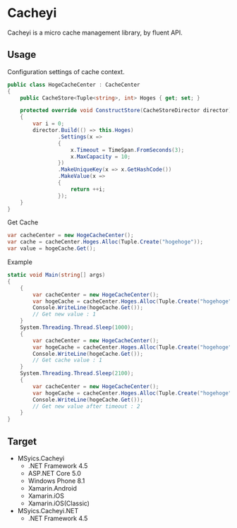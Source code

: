 # Cacheyi

Cacheyi is a micro cache management library, by fluent API.

## Usage

Configuration settings of cache context.
```csharp
public class HogeCacheCenter : CacheCenter
{
    public CacheStore<Tuple<string>, int> Hoges { get; set; }

    protected override void ConstructStore(CacheStoreDirector director)
    {
        var i = 0;
        director.Build(() => this.Hoges)
                .Settings(x =>
                {
                    x.Timeout = TimeSpan.FromSeconds(3);
                    x.MaxCapacity = 10;
                })
                .MakeUniqueKey(x => x.GetHashCode())
                .MakeValue(x =>
                {
                    return ++i;
                });
    }
}
```

Get Cache
```csharp
var cacheCenter = new HogeCacheCenter();
var cache = cacheCenter.Hoges.Alloc(Tuple.Create("hogehoge"));
var value = hogeCache.Get();
```

Example
```csharp
static void Main(string[] args)
{
    {
        var cacheCenter = new HogeCacheCenter();
        var hogeCache = cacheCenter.Hoges.Alloc(Tuple.Create("hogehoge"));
        Console.WriteLine(hogeCache.Get());
        // Get new value : 1
    }
    System.Threading.Thread.Sleep(1000);
    {
        var cacheCenter = new HogeCacheCenter();
        var hogeCache = cacheCenter.Hoges.Alloc(Tuple.Create("hogehoge"));
        Console.WriteLine(hogeCache.Get());
        // Get cache value : 1
    }
    System.Threading.Thread.Sleep(2100);
    {
        var cacheCenter = new HogeCacheCenter();
        var hogeCache = cacheCenter.Hoges.Alloc(Tuple.Create("hogehoge"));
        Console.WriteLine(hogeCache.Get());
        // Get new value after timeout : 2
    }
}
```
## Target
* MSyics.Cacheyi
  + .NET Framework 4.5
  + ASP.NET Core 5.0
  + Windows Phone 8.1
  + Xamarin.Android
  + Xamarin.iOS
  + Xamarin.iOS(Classic)
* MSyics.Cacheyi.NET
  + .NET Framework 4.5
